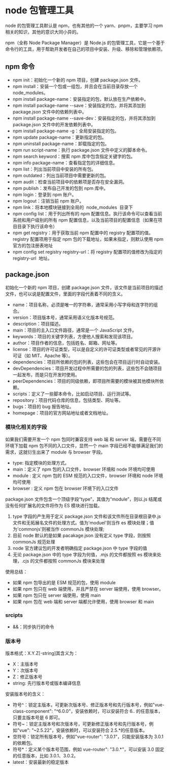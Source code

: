 # node 包管理工具

node 的包管理工具默认是 npm，也有其他的一个 yarn、pnpm，主要学习 npm 相关的知识，其他的意识大同小异的。

npm（全称 Node Package Manager）是 Node.js 的包管理工具，它是一个基于命令行的工具，用于帮助开发者在自己的项目中安装、升级、移除和管理依赖项。

## npm 命令

- npm init：初始化一个新的 npm 项目，创建 package.json 文件。
- npm install：安装一个包或一组包，并且会在当前目录存放一个 node_modules。
- npm install package-name：安装指定的包，默认放在生产依赖中。
- npm install package-name --save：安装指定的包，并将其添加到 package.json 文件中的依赖列表中。
- npm install package-name --save-dev：安装指定的包，并将其添加到 package.json 文件中的开发依赖列表中。
- npm install package-name -g：全局安装指定的包。
- npm update package-name：更新指定的包。
- npm uninstall package-name：卸载指定的包。
- npm run script-name：执行 package.json 文件中定义的脚本命令。
- npm search keyword：搜索 npm 库中包含指定关键字的包。
- npm info package-name：查看指定包的详细信息。
- npm list：列出当前项目中安装的所有包。
- npm outdated：列出当前项目中需要更新的包。
- npm audit：检查当前项目中的依赖项是否存在安全漏洞。
- npm publish：发布自己开发的包到 npm 库中。
- npm login：登录到 npm 账户。
- npm logout：注销当前 npm 账户。
- npm link：将本地模块链接到全局的  node_modules  目录下
- npm config list：用于列出所有的 npm 配置信息。执行该命令可以查看当前系统和用户级别的所有 npm 配置信息，以及当前项目的配置信息（如果在项目目录下执行该命令）
- npm get registry：用于获取当前 npm 配置中的 registry 配置项的值。registry 配置项用于指定 npm 包的下载地址，如果未指定，则默认使用 npm 官方的包注册表地址
- npm config set registry registry-url：将 registry 配置项的值修改为指定的 registry-url  地址。

## package.json

初始化一个新的 npm 项目，创建 package.json 文件，该文件是当前项目的描述文件，也可以说是配置文件，里面的字段代表着不同的含义。

- name：项目名称，必须是唯一的字符串，通常采用小写字母和连字符的组合。
- version：项目版本号，通常采用语义化版本号规范。
- description：项目描述。
- main：项目的主入口文件路径，通常是一个 JavaScript 文件。
- keywords：项目的关键字列表，方便他人搜索和发现该项目。
- author：项目作者的信息，包括姓名、邮箱、网址等。
- license：项目的许可证类型，可以是自定义的许可证类型或者常见的开源许可证（如 MIT、Apache 等）。
- dependencies：项目所依赖的包的列表，这些包会在项目运行时自动安装。
- devDependencies：项目开发过程中所需要的包的列表，这些包不会随项目一起发布，而是只在开发时使用。
- peerDependencies：项目的同级依赖，即项目所需要的模块被其他模块所依赖。
- scripts：定义了一些脚本命令，比如启动项目、运行测试等。
- repository：项目代码仓库的信息，包括类型、网址等。
- bugs：项目的 bug 报告地址。
- homepage：项目的官方网站地址或者文档地址。

### 模块化相关的字段

如果我们需要开发一个 npm 包同时兼容支持 web 端 和 server 端，需要在不同环境下加载 npm 包不同的入口文件，显然一个 main 字段已经不能够满足我们的需求，这就衍生出来了 module 与 browser 字段。

- type: 指定模块的处理方式。
- main：定义了 npm 包的入口文件，browser 环境和 node 环境均可使用
- module : 定义 npm 包的 ESM 规范的入口文件，browser 环境和 node 环境均可使用
- browser : 定义 npm 包在 browser 环境下的入口文件

package.json 文件包含一个顶级字段“type”，其值为“module”，则以.js 结尾或没有任何扩展名的文件将作为 ES 模块进行加载。

1. type 字段的产生用于定义 package.json 文件和该文件所在目录根目录中.js 文件和无拓展名文件的处理方式。值为'moduel'则当作 es 模块处理；值为'commonjs'则被当作 commonJs 模块处理;
2. 目前 node 默认的是如果 pacakage.json 没有定义 type 字段，则按照 commonJs 规范处理
3. node 官方建议包的开发者明确指定 package.json 中 type 字段的值
4. 无论 package.json 中的 type 字段为何值，.mjs 的文件都按照 es 模块来处理，.cjs 的文件都按照 commonJs 模块来处理

使用总结：

- 如果 npm 包导出的是 ESM 规范的包，使用 module
- 如果 npm 包只在 web 端使用，并且严禁在 server 端使用，使用 browser。
- 如果 npm 包只在 server 端使用，使用 main
- 如果 npm 包在 web 端和 server 端都允许使用，使用 browser 和 main

### srcipts

- &&：同步执行的命令

### 版本号

版本格式：X.Y.Z[-string]其含义为：

- X：主版本号
- Y：次版本号
- Z：修正版本号
- string: 先行版本号或版本编译信息

安装版本号的含义：

- 符号^：锁定主版本，可更新次版本号、修正版本号和先行版本号，例如"vue-class-component": "^6.0.0"，安装依赖时，可以安装符合 6._._ 的任意版本，只要主版本号是 6 即可。
- 符号~：锁定主版本号和次版本号，可更新修正版本号和先行版本号，例如"vue": "~2.5.22"，安装依赖时，可以安装符合 2.5.\*的任意版本。
- 空符号：锁定所有版本号，例如"vue-router": "3.0.1"，只能安装版本为 3.0.1 的依赖包。
- 符号\*：定义某个版本号范围，例如 vue-router": "3.0.\*"，可以安装 3.0 固定的任意版本，比如 3.0.1、3.0.2。
- latest：安装最新的稳定版本
